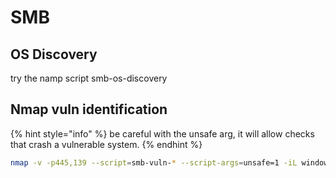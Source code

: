 # SMB

## OS Discovery

try the namp script smb-os-discovery



## Nmap vuln identification

{% hint style="info" %}
be careful with the unsafe arg, it will allow checks that crash a vulnerable system.
{% endhint %}

```bash
nmap -v -p445,139 --script=smb-vuln-* --script-args=unsafe=1 -iL windows-smb-ips  
```

